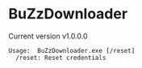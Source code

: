 BuZzDownloader
==============

Current version v1.0.0.0

    Usage:  BuZzDownloader.exe [/reset]
      /reset: Reset credentials 
